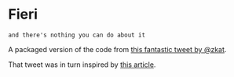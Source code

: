 # Fieri

```
and there's nothing you can do about it
```

A packaged version of the code from [this fantastic tweet by @zkat](https://twitter.com/maybekatz/status/763240179318390785).

That tweet was in turn inspired by [this article](https://medium.com/friendship-dot-js/i-peeked-into-my-node-modules-directory-and-you-wont-believe-what-happened-next-b89f63d21558).
